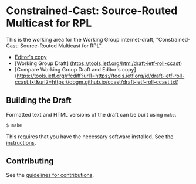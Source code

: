 # Constrained-Cast: Source-Routed Multicast for RPL

This is the working area for the Working Group internet-draft, "Constrained-Cast: Source-Routed Multicast for RPL".

* [Editor's copy](https://obgm.github.io/ccast/)
* [Working Group Draft] (https://tools.ietf.org/html/draft-ietf-roll-ccast)
* [Compare Working Group Draft and Editor's copy] (https://tools.ietf.org/rfcdiff?url1=https://tools.ietf.org/id/draft-ietf-roll-ccast.txt&url2=https://obgm.github.io/ccast/draft-ietf-roll-ccast.txt)


## Building the Draft

Formatted text and HTML versions of the draft can be built using `make`.

```sh
$ make
```

This requires that you have the necessary software installed.  See
[the instructions](https://github.com/martinthomson/i-d-template/blob/master/doc/SETUP.md).


## Contributing

See the
[guidelines for contributions](https://github.com/obgm/ccast/blob/master/CONTRIBUTING.md).
